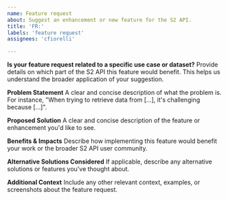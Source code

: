 ```yaml
---
name: Feature request
about: Suggest an enhancement or new feature for the S2 API.
title: 'FR:'
labels: 'feature request'
assignees: 'cfiorelli'

---
```


**Is your feature request related to a specific use case or dataset?**
Provide details on which part of the S2 API this feature would benefit. This helps us understand the broader application of your suggestion.

**Problem Statement**
A clear and concise description of what the problem is. For instance, "When trying to retrieve data from [...], it's challenging because [...]".

**Proposed Solution**
A clear and concise description of the feature or enhancement you'd like to see.

**Benefits & Impacts**
Describe how implementing this feature would benefit your work or the broader S2 API user community.

**Alternative Solutions Considered**
If applicable, describe any alternative solutions or features you've thought about.

**Additional Context**
Include any other relevant context, examples, or screenshots about the feature request.
